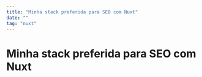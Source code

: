 ```yaml
---
title: "Minha stack preferida para SEO com Nuxt"
date: ""
tag: "nuxt"
---
```


<!--more-->

# Minha stack preferida para SEO com Nuxt
